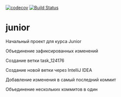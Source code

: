 ﻿[![codecov](https://codecov.io/gh/AntonKondratkov/akondratkov/branch/master/graph/badge.svg)](https://codecov.io/gh/AntonKondratkov/akondratkov)
[![Build Status](https://travis-ci.org/AntonKondratkov/akondratkov.svg?branch=master)](https://travis-ci.org/AntonKondratkov/akondratkov)

# junior
Начальный проект для курса Junior

Объединение зафиксированных изменений

Создание ветки task_124176

Создание новой ветки через IntelliJ IDEA

Добавление изменения в самый последний коммит

Объединение нескольких коммитов в один